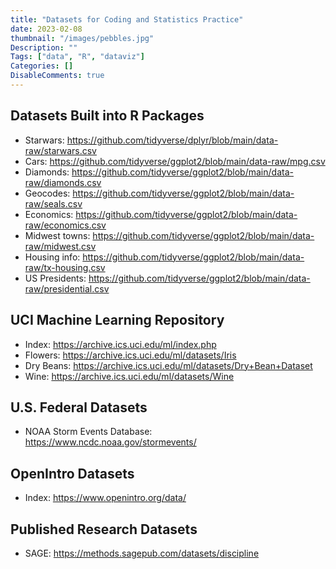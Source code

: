 ```yaml
---
title: "Datasets for Coding and Statistics Practice"
date: 2023-02-08
thumbnail: "/images/pebbles.jpg"
Description: ""
Tags: ["data", "R", "dataviz"]
Categories: []
DisableComments: true
---
```


## Datasets Built into R Packages
- Starwars: https://github.com/tidyverse/dplyr/blob/main/data-raw/starwars.csv
- Cars: https://github.com/tidyverse/ggplot2/blob/main/data-raw/mpg.csv
- Diamonds: https://github.com/tidyverse/ggplot2/blob/main/data-raw/diamonds.csv
- Geocodes: https://github.com/tidyverse/ggplot2/blob/main/data-raw/seals.csv
- Economics: https://github.com/tidyverse/ggplot2/blob/main/data-raw/economics.csv
- Midwest towns: https://github.com/tidyverse/ggplot2/blob/main/data-raw/midwest.csv
- Housing info: https://github.com/tidyverse/ggplot2/blob/main/data-raw/tx-housing.csv
- US Presidents: https://github.com/tidyverse/ggplot2/blob/main/data-raw/presidential.csv
 
## UCI Machine Learning Repository 
- Index: https://archive.ics.uci.edu/ml/index.php
- Flowers: https://archive.ics.uci.edu/ml/datasets/Iris
- Dry Beans: https://archive.ics.uci.edu/ml/datasets/Dry+Bean+Dataset
- Wine: https://archive.ics.uci.edu/ml/datasets/Wine

## U.S. Federal Datasets
- NOAA Storm Events Database: https://www.ncdc.noaa.gov/stormevents/

## OpenIntro Datasets
- Index: https://www.openintro.org/data/

## Published Research Datasets
- SAGE: https://methods.sagepub.com/datasets/discipline

